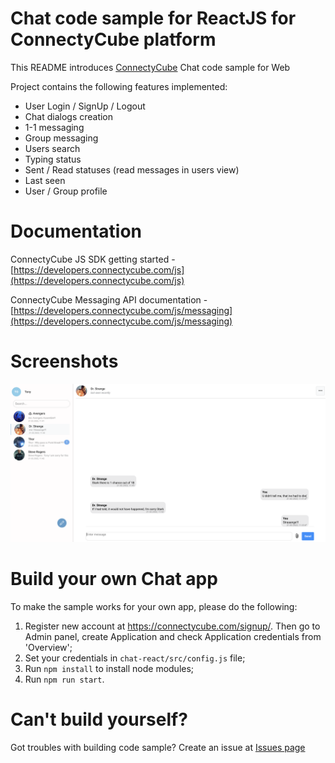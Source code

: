 # Chat code sample for ReactJS for ConnectyCube platform

This README introduces [ConnectyCube](https://connectycube.com/) Chat code sample for Web <br/>

Project contains the following features implemented:

- User Login / SignUp / Logout
- Chat dialogs creation
- 1-1 messaging
- Group messaging
- Users search
- Typing status
- Sent / Read statuses (read messages in users view)
- Last seen
- User / Group profile

# Documentation

ConnectyCube JS SDK getting started - [https://developers.connectycube.com/js](https://developers.connectycube.com/js)

ConnectyCube Messaging API documentation - [https://developers.connectycube.com/js/messaging](https://developers.connectycube.com/js/messaging)

# Screenshots

<img src = "./src/images/screenshot.png">

# Build your own Chat app

To make the sample works for your own app, please do the following:

1. Register new account at <https://connectycube.com/signup/>. Then go to Admin panel, create Application and check Application credentials from 'Overview';
2. Set your credentials in `chat-react/src/config.js` file;
3. Run  `npm install` to install node modules;
4. Run `npm run start`.

# Can't build yourself?

Got troubles with building code sample? Create an issue at [Issues page](https://github.com/ConnectyCube/connectycube-web-samples/issues)
